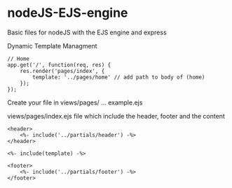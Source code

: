 # nodeJS-EJS-engine
Basic files for nodeJS with the EJS engine and express

Dynamic Template Managment 
```
// Home  
app.get('/', function(req, res) {
    res.render('pages/index', {
    	template: '../pages/home' // add path to body of (home)
    });
});
```
Create your file in views/pages/ ... example.ejs

views/pages/index.ejs file which include the header, footer and the content
```
<header>
    <%- include('../partials/header') -%>
</header>

<%- include(template) -%>

<footer>
    <%- include('../partials/footer') -%>
</footer>
```
